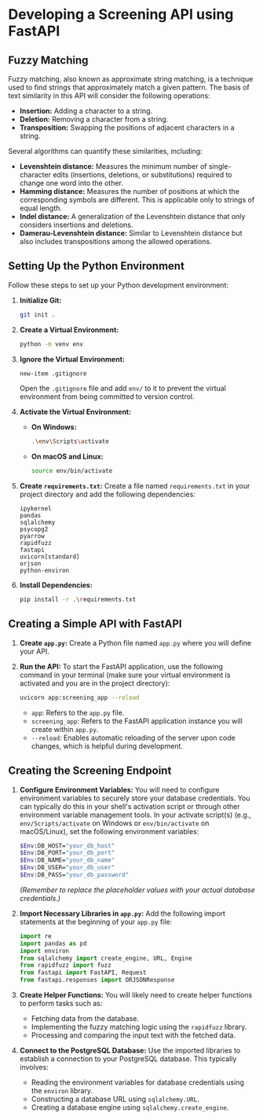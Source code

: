# Developing a Screening API using FastAPI

## Fuzzy Matching

Fuzzy matching, also known as approximate string matching, is a technique used to find strings that approximately match a given pattern. The basis of text similarity in this API will consider the following operations:

* **Insertion:** Adding a character to a string.
* **Deletion:** Removing a character from a string.
* **Transposition:** Swapping the positions of adjacent characters in a string.

Several algorithms can quantify these similarities, including:

* **Levenshtein distance:** Measures the minimum number of single-character edits (insertions, deletions, or substitutions) required to change one word into the other.
* **Hamming distance:** Measures the number of positions at which the corresponding symbols are different. This is applicable only to strings of equal length.
* **Indel distance:** A generalization of the Levenshtein distance that only considers insertions and deletions.
* **Damerau-Levenshtein distance:** Similar to Levenshtein distance but also includes transpositions among the allowed operations.

## Setting Up the Python Environment

Follow these steps to set up your Python development environment:

1.  **Initialize Git:**
    ```bash
    git init .
    ```

2.  **Create a Virtual Environment:**
    ```bash
    python -m venv env
    ```

3.  **Ignore the Virtual Environment:**
    ```bash
    new-item .gitignore
    ```
    Open the `.gitignore` file and add `env/` to it to prevent the virtual environment from being committed to version control.

4.  **Activate the Virtual Environment:**
    * **On Windows:**
        ```bash
        .\env\Scripts\activate
        ```
    * **On macOS and Linux:**
        ```bash
        source env/bin/activate
        ```

5.  **Create `requirements.txt`:**
    Create a file named `requirements.txt` in your project directory and add the following dependencies:
    ```
    ipykernel
    pandas
    sqlalchemy
    psycopg2
    pyarrow
    rapidfuzz
    fastapi
    uvicorn[standard]
    orjson
    python-environ
    ```

6.  **Install Dependencies:**
    ```bash
    pip install -r .\requirements.txt
    ```

## Creating a Simple API with FastAPI

1.  **Create `app.py`:**
    Create a Python file named `app.py` where you will define your API.

2.  **Run the API:**
    To start the FastAPI application, use the following command in your terminal (make sure your virtual environment is activated and you are in the project directory):
    ```bash
    uvicorn app:screening_app --reload
    ```
    * `app`: Refers to the `app.py` file.
    * `screening_app`: Refers to the FastAPI application instance you will create within `app.py`.
    * `--reload`: Enables automatic reloading of the server upon code changes, which is helpful during development.

## Creating the Screening Endpoint

1.  **Configure Environment Variables:**
    You will need to configure environment variables to securely store your database credentials. You can typically do this in your shell's activation script or through other environment variable management tools. In your activate script(s) (e.g., `env/Scripts/activate` on Windows or `env/bin/activate` on macOS/Linux), set the following environment variables:
    ```bash
    $Env:DB_HOST="your_db_host"
    $Env:DB_PORT="your_db_port"
    $Env:DB_NAME="your_db_name"
    $Env:DB_USER="your_db_user"
    $Env:DB_PASS="your_db_password"
    ```
    *(Remember to replace the placeholder values with your actual database credentials.)*

2.  **Import Necessary Libraries in `app.py`:**
    Add the following import statements at the beginning of your `app.py` file:
    ```python
    import re
    import pandas as pd
    import environ
    from sqlalchemy import create_engine, URL, Engine
    from rapidfuzz import fuzz
    from fastapi import FastAPI, Request
    from fastapi.responses import ORJSONResponse
    ```

3.  **Create Helper Functions:**
    You will likely need to create helper functions to perform tasks such as:
    * Fetching data from the database.
    * Implementing the fuzzy matching logic using the `rapidfuzz` library.
    * Processing and comparing the input text with the fetched data.

4.  **Connect to the PostgreSQL Database:**
    Use the imported libraries to establish a connection to your PostgreSQL database. This typically involves:
    * Reading the environment variables for database credentials using the `environ` library.
    * Constructing a database URL using `sqlalchemy.URL`.
    * Creating a database engine using `sqlalchemy.create_engine`.